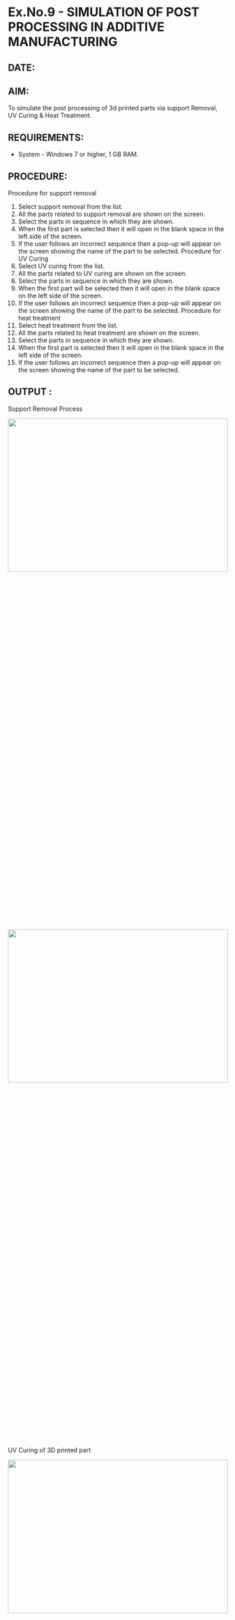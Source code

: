 # Ex.No.9 - SIMULATION OF POST PROCESSING IN ADDITIVE MANUFACTURING
## DATE: 
## AIM: 
To simulate the post processing of 3d printed parts via support Removal, UV Curing & Heat Treatment.
## REQUIREMENTS:
- System - Windows 7 or higher, 1 GB RAM.
## PROCEDURE:
Procedure for support removal
1.	Select support removal from the list.
2.	All the parts related to support removal are shown on the screen.
3.	Select the parts in sequence in which they are shown.
4.	When the first part is selected then it will open in the blank space in the left side of the screen.
5.	If the user follows an incorrect sequence then a pop-up will appear on the screen showing the name of the part to be selected.
Procedure for UV Curing
1.	Select UV curing from the list.
2.	All the parts related to UV curing are shown on the screen.
3.	Select the parts in sequence in which they are shown.
4.	When the first part will be selected then it will open in the blank space on the left side of the screen.
5.	If the user follows an incorrect sequence then a pop-up will appear on the screen showing the name of the part to be selected.
Procedure for heat treatment
1.	Select heat treatment from the list.
2.	All the parts related to heat treatment are shown on the screen.
3.	Select the parts in sequence in which they are shown.
4.	When the first part is selected then it will open in the blank space in the left side of the screen.
5.	If the user follows an incorrect sequence then a pop-up will appear on the screen showing the name of the part to be selected.


## OUTPUT :

Support Removal Process

<img height=30% width=100% src="https://github.com/Sellakumar1987/Ex.No.9---SIMULATION-OF-POST--PROCESSING-IN-ADDITIVE-MANUFACTURING/assets/113594316/772fb2a3-62b2-4654-8777-d06c89da300e">

<img height=30% width=100% src="https://github.com/Sellakumar1987/Ex.No.9---SIMULATION-OF-POST--PROCESSING-IN-ADDITIVE-MANUFACTURING/assets/113594316/54ddd8f1-cf4e-4812-9573-129f16839b59">

UV Curing of 3D printed part

<img height=30% width=100% src="https://github.com/Sellakumar1987/Ex.No.9---SIMULATION-OF-POST--PROCESSING-IN-ADDITIVE-MANUFACTURING/assets/113594316/b8aaa899-f319-4192-9dd7-126717137bfd">

<img height=30% width=100% src="https://github.com/Sellakumar1987/Ex.No.9---SIMULATION-OF-POST--PROCESSING-IN-ADDITIVE-MANUFACTURING/assets/113594316/5fa69c3d-4e61-4226-b2ad-b0765c0cd498">

Heat Treatment of 3D printed part

<img height=30% width=100% src="https://github.com/Sellakumar1987/Ex.No.9---SIMULATION-OF-POST--PROCESSING-IN-ADDITIVE-MANUFACTURING/assets/113594316/22c2fbe1-2159-46bf-b6aa-d7704484aa8a">

<img height=30% width=100% src="https://github.com/Sellakumar1987/Ex.No.9---SIMULATION-OF-POST--PROCESSING-IN-ADDITIVE-MANUFACTURING/assets/113594316/2801d001-e6cd-4b6c-9d5f-712067d3bc3c">

## Output:
![9 1](https://github.com/KRISHNARAJ-D/Ex.No.9---SIMULATION-OF-POST--PROCESSING-IN-ADDITIVE-MANUFACTURING/assets/119559695/2d7a847e-c6ea-4a00-9b71-8f2a57ff92ea)
![9 2](https://github.com/KRISHNARAJ-D/Ex.No.9---SIMULATION-OF-POST--PROCESSING-IN-ADDITIVE-MANUFACTURING/assets/119559695/65b103f5-3f44-40e4-a927-5696d8208a64)
![9 3](https://github.com/KRISHNARAJ-D/Ex.No.9---SIMULATION-OF-POST--PROCESSING-IN-ADDITIVE-MANUFACTURING/assets/119559695/e713d713-bafd-486c-a5ba-c3c982eeb584)



### Name: KRISHNARAJ D
### Register Number: 212222230070
### Result: 

Thus the simulation on the Postprocessing in additive manufacturing is completed.
